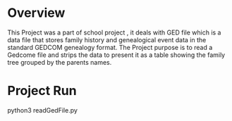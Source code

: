 # Overview

This Project was a part of school project , it deals with GED file which is a data file that stores family history and genealogical event data in the standard GEDCOM genealogy format. The Project purpose is to read a Gedcome file and strips the data to present it as a table showing the family tree grouped by the parents names. 

# Project Run
python3 readGedFile.py


